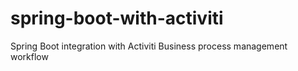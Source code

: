 # spring-boot-with-activiti
Spring Boot integration with Activiti Business process management workflow
